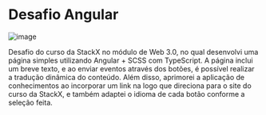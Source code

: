 # Desafio Angular

![image](https://github.com/Lgsantos1908/StackX_Web3_Angular/assets/106356842/fdddea36-cae9-48a6-85d2-ed900729e655)

Desafio do curso da StackX no módulo de Web 3.0, no qual desenvolvi uma página simples utilizando Angular + SCSS com TypeScript. A página inclui um breve texto, e ao enviar eventos através dos botões, é possível realizar a tradução dinâmica do conteúdo. Além disso, aprimorei a aplicação de conhecimentos ao incorporar um link na logo que direciona para o site do curso da StackX, e também adaptei o idioma de cada botão conforme a seleção feita.
